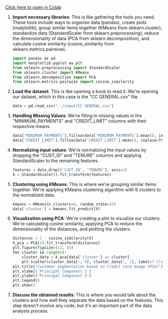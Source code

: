 [Click here to open in Colab](https://colab.research.google.com/github/EzzOps/codespaces-blank/blob/main/main-clustering.ipynb)


1. **Import necessary libraries**: This is like gathering the tools you need. These tools include ways to organize data (pandas), create plots (matplotlib), group similar items together (KMeans from sklearn.cluster), standardize data (StandardScaler from sklearn.preprocessing), reduce the dimensionality of data (PCA from sklearn.decomposition), and calculate cosine similarity (cosine_similarity from sklearn.metrics.pairwise).

    ```python
    import pandas as pd
    import matplotlib.pyplot as plt
    from sklearn.preprocessing import StandardScaler
    from sklearn.cluster import KMeans
    from sklearn.decomposition import PCA
    from sklearn.metrics.pairwise import cosine_similarity
    ```

2. **Load the dataset**: This is like opening a book to read it. We're opening our dataset, which in this case is the "CC GENERAL.csv" file.

    ```python
    data = pd.read_csv("../input/CC GENERAL.csv")
    ```

3. **Handling Missing Values**: We're filling in missing values in the "MINIMUM_PAYMENTS" and "CREDIT_LIMIT" columns with their respective means.

    ```python
    data['MINIMUM_PAYMENTS'].fillna(data['MINIMUM_PAYMENTS'].mean(), inplace=True)
    data['CREDIT_LIMIT'].fillna(data['CREDIT_LIMIT'].mean(), inplace=True)
    ```

4. **Normalizing input values**: We're normalizing the input values by dropping the "CUST_ID" and "TENURE" columns and applying StandardScaler to the remaining features.

    ```python
    features = data.drop(['CUST_ID', 'TENURE'], axis=1)
    X = StandardScaler().fit_transform(features)
    ```

5. **Clustering using KMeans**: This is where we're grouping similar items together. We're applying KMeans clustering algorithm with 6 clusters to the normalized data.

    ```python
    kmeans = KMeans(n_clusters=6, random_state=42)
    data['cluster'] = kmeans.fit_predict(X)
    ```

6. **Visualization using PCA**: We're creating a plot to visualize our clusters. We're calculating cosine similarity, applying PCA to reduce the dimensionality of the distances, and plotting the clusters.

    ```python
    distances = 1 - cosine_similarity(X)
    X_pca = PCA(2).fit_transform(distances)
    plt.figure(figsize=(12, 8))
    for cluster in range(6):
        cluster_data = X_pca[data['cluster'] == cluster]
        plt.scatter(cluster_data[:, 0], cluster_data[:, 1], label=f'Cluster {cluster}')
    plt.title("Customer Segmentation based on Credit Card Usage (PCA)")
    plt.xlabel('Principal Component 1')
    plt.ylabel('Principal Component 2')
    plt.legend()
    plt.show()
    ```

7. **Discuss the obtained results**: This is where you would talk about the clusters and how well they separate the data based on the features. This step doesn't involve any code, but it's an important part of the data analysis process.